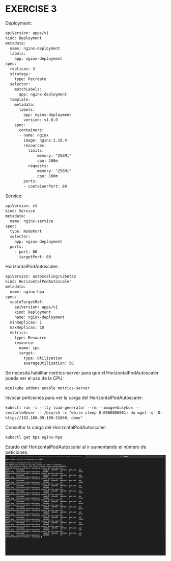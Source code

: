 EXERCISE 3
==========

Deployment:
```
apiVersion: apps/v1
kind: Deployment
metadata:
  name: nginx-deployment
  labels:
    app: nginx-deployment
spec:
  replicas: 3
  strategy: 
    type: Recreate
  selector:
    matchLabels:
      app: nginx-deployment
  template:
    metadata:
      labels:
        app: nginx-deployment
        version: v1.0.0
    spec:
      containers:
      - name: nginx
        image: nginx:1.19.4
        resources:
          limits:
              memory: "256Mi"
              cpu: 100m
          requests:
              memory: "256Mi"
              cpu: 100m
        ports:
        - containerPort: 80
```

Service:
```
apiVersion: v1
kind: Service
metadata:
  name: nginx-service
spec:
  type: NodePort
  selector:
    app: nginx-deployment
  ports:
    - port: 80
      targetPort: 80
```

HorizontalPodAutoscaler:
```
apiVersion: autoscaling/v2beta2
kind: HorizontalPodAutoscaler
metadata:
  name: nginx-hpa
spec:
  scaleTargetRef:
    apiVersion: apps/v1
    kind: Deployment
    name: nginx-deployment
  minReplicas: 1
  maxReplicas: 10
  metrics:
  - type: Resource
    resource:
      name: cpu
      target:
        type: Utilization
        averageUtilization: 50
```

Se necesita habilitar metrics-server para que el HorizontalPodAutoscaler pueda ver el uso de la CPU:
```
minikube addons enable metrics-server
```

Invocar peticiones para ver la carga del HorizontalPodAutoscaler:
```
kubectl run -i --tty load-generator --rm --image=busybox --restart=Never -- /bin/sh -c "while sleep 0.0000000001; do wget -q -O- http://192.168.99.100:31668; done"
```

Consultar la carga del HorizontalPodAutoscaler:
```
kubectl get hpa nginx-hpa
```

Estado del HorizontalPodAutoscaler al ir aumentando el número de peticiones:
![Carga](images/carga.png)